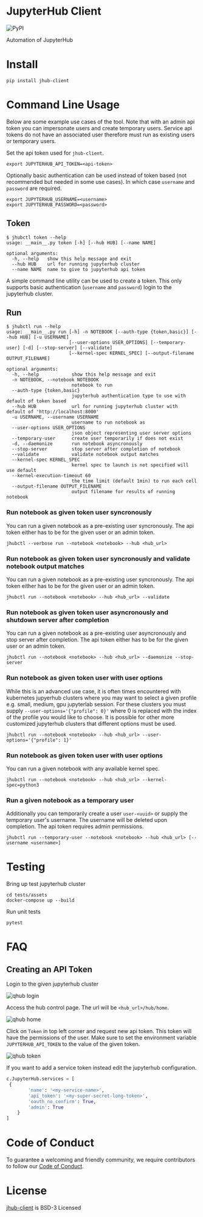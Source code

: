 # JupyterHub Client

![PyPI](https://img.shields.io/pypi/v/jhub-client)

Automation of JupyterHub

# Install

```shell
pip install jhub-client
```

# Command Line Usage

Below are some example use cases of the tool. Note that with an admin
api token you can impersonate users and create temporary
users. Service api tokens do not have an associated user therefore
must run as existing users or temporary users.

Set the api token used for `jhub-client`.

```shell
export JUPYTERHUB_API_TOKEN=<api-token>
```

Optionally basic authentication can be used instead of token based
(not recommended but needed in some use cases). In which case
`username` and `password` are required.

```shell
export JUPYTERHUB_USERNAME=<username>
export JUPYTERHUB_PASSWORD=<password>
```

## Token

```shell
$ jhubctl token --help
usage: __main__.py token [-h] [--hub HUB] [--name NAME]

optional arguments:
  -h, --help   show this help message and exit
  --hub HUB    url for running jupyterhub cluster
  --name NAME  name to give to jupyterhub api token
```

A simple command line utility can be used to create a token. This only
supports basic authentication (`username` and `password`) login to the
jupyterhub cluster.

## Run

```shell
$ jhubctl run --help
usage: __main__.py run [-h] -n NOTEBOOK [--auth-type {token,basic}] [--hub HUB] [-u USERNAME]
                       [--user-options USER_OPTIONS] [--temporary-user] [-d] [--stop-server] [--validate]
                       [--kernel-spec KERNEL_SPEC] [--output-filename OUTPUT_FILENAME]

optional arguments:
  -h, --help            show this help message and exit
  -n NOTEBOOK, --notebook NOTEBOOK
                        notebook to run
  --auth-type {token,basic}
                        jupyterhub authentication type to use with default of token based
  --hub HUB             url for running jupyterhub cluster with default of 'http://localhost:8000'
  -u USERNAME, --username USERNAME
                        username to run notebook as
  --user-options USER_OPTIONS
                        json object representing user server options
  --temporary-user      create user temporarily if does not exist
  -d, --daemonize       run notebook asyncronously
  --stop-server         stop server after completion of notebook
  --validate            validate notebook output matches
  --kernel-spec KERNEL_SPEC
                        kernel spec to launch is not specified will use default
  --kernel-execution-timeout 60
                        the time limit (default 1min) to run each cell
  --output-filename OUTPUT_FILENAME
                        output filename for results of running notebook
```

### Run notebook as given token user syncronously

You can run a given notebook as a pre-existing user syncronously. The
api token either has to be for the given user or an admin token.

```shell
jhubctl --verbose run --notebook <notebook> --hub <hub_url>
```

### Run notebook as given token user syncronously and validate notebook output matches

You can run a given notebook as a pre-existing user syncronously. The
api token either has to be for the given user or an admin token.

```shell
jhubctl run --notebook <notebook> --hub <hub_url> --validate
```

### Run notebook as given token user asyncronously and shutdown server after completion

You can run a given notebook as a pre-existing user asyncronously and
stop server after completion. The api token either has to be for the
given user or an admin token.

```shell
jhubctl run --notebook <notebook> --hub <hub_url> --daemonize --stop-server
```

### Run notebook as given token user with user options

While this is an advanced use case, it is often times encountered
with kubernetes jupyerhub clusters where you may want to select a
given profile e.g. small, medium, gpu jupyterlab session. For these
clusters you must supply `--user-options='{"profile": 0}'` where 0 is
replaced with the index of the profile you would like to choose. It is
possible for other more customized jupyterhub clusters that different
options must be used.

```shell
jhubctl run --notebook <notebook> --hub <hub_url> --user-options='{"profile": 1}'
```

### Run notebook as given token user with user options

You can run a given notebook with any available kernel spec.

```shell
jhubctl run --notebook <notebook> --hub <hub_url> --kernel-spec=python3
```

### Run a given notebook as a temporary user

Additionally you can temporarily create a user `user-<uuid>` or supply
the temporary user's username. The username will be deleted upon
completion. The api token requires admin permissions.

```shell
jhubctl run --temporary-user --notebook <notebook> --hub <hub_url> [--username <username>]
```

# Testing

Bring up test jupyterhub cluster

```shell
cd tests/assets
docker-compose up --build
```

Run unit tests

```shell
pytest
```

# FAQ

## Creating an API Token

Login to the given jupyterhub cluster

![qhub login](./images/login.png)

Access the hub control page. The url will be `<hub_url>/hub/home`.

![qhub home](./images/home.png)

Click on `Token` in top left corner and request new api token. This
token will have the permissions of the user. Make sure to set the
environment variable `JUPYTERHUB_API_TOKEN` to the value of the given
token.

![qhub token](./images/token.png)

If you want to add a service token instead edit the jupyterhub
configuration.

```python
c.JupyterHub.services = [
 {
        'name': '<my-service-name>',
        'api_token': '<my-super-secret-long-token>',
        'oauth_no_confirm': True,
        'admin': True
    }
]
```

# Code of Conduct

To guarantee a welcoming and friendly community, we require contributors to follow our [Code of Conduct](https://github.com/Quansight/.github/blob/master/CODE_OF_CONDUCT.md).

# License

[jhub-client](https://github.com/Quansight/jhub-client/blob/main/LICENSE)
is BSD-3 Licensed
